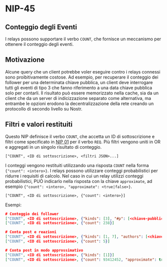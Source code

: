 # NIP-45

## Conteggio degli Eventi

I relays possono supportare il verbo `COUNT`, che fornisce un meccanismo per ottenere il conteggio degli eventi.

## Motivazione

Alcune query che un client potrebbe voler eseguire contro i relays connessi sono proibitivamente costose. Ad esempio, per recuperare il conteggio dei follower per una determinata chiave pubblica, un client deve interrogare tutti gli eventi di tipo 3 che fanno riferimento a una data chiave pubblica solo per contarli. Il risultato può essere memorizzato nella cache, sia da un client che da un server di indicizzazione separato come alternativa, ma entrambe le opzioni erodono la decentralizzazione della rete creando un protocollo di secondo livello su Nostr.

## Filtri e valori restituiti

Questo NIP definisce il verbo `COUNT`, che accetta un ID di sottoscrizione e filtri come specificato in [NIP 01](01.md) per il verbo `REQ`. Più filtri vengono uniti in OR e aggregati in un singolo risultato di conteggio.

```
["COUNT", <ID di sottoscrizione>, <filtri JSON>...]
```

I conteggi vengono restituiti utilizzando una risposta `COUNT` nella forma `{"count": <intero>}`. I relays possono utilizzare conteggi probabilistici per ridurre i requisiti di calcolo. Nel caso in cui un relay utilizzi conteggi probabilistici, PUÒ indicarlo nella risposta con la chiave `approximate`, ad esempio `{"count": <intero>, "approximate": <true|false>}`.

```
["COUNT", <ID di sottoscrizione>, {"count": <intero>}]
```

Esempi:

```json
# Conteggio dei follower
["COUNT", <ID di sottoscrizione>, {"kinds": [3], "#p": [<chiave-pubblica>]}]
["COUNT", <ID di sottoscrizione>, {"count": 238}]

# Conta post e reazioni
["COUNT", <ID di sottoscrizione>, {"kinds": [1, 7], "authors": [<chiave-pubblica>]}]
["COUNT", <ID di sottoscrizione>, {"count": 5}]

# Conta post in modo approssimativo
["COUNT", <ID di sottoscrizione>, {"kinds": [1]}]
["COUNT", <ID di sottoscrizione>, {"count": 93412452, "approximate": true}]
```